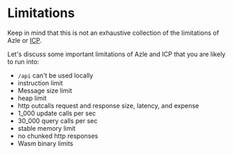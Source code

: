 # Limitations

Keep in mind that this is not an exhaustive collection of the limitations of Azle or [ICP](https://internetcomputer.org/).

Let's discuss some important limitations of Azle and ICP that you are likely to run into:

-   `/api` can't be used locally
-   instruction limit
-   Message size limit
-   heap limit
-   http outcalls request and response size, latency, and expense
-   1_000 update calls per sec
-   30_000 query calls per sec
-   stable memory limit
-   no chunked http responses
-   Wasm binary limits
